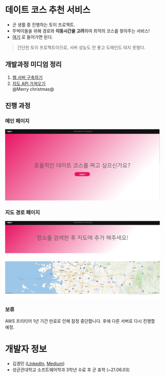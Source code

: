 #  데이트 코스 추천 서비스

- 군 생활 중 진행하는 토이 프로젝트.   
- 뚜벅이들을 위해 경로와 **이동시간을 고려**하여 최적의 코스를 찾아주는 서비스!  
- [여기](http://15.164.88.155/) 로 들어가면 된다.   

> 간단한 토이 프로젝트이므로, 서버 성능도 안 좋고 도메인도 따지 못했다.  


## 개발과정 미디엄 정리

1. [웹 서버 구축하기](https://medium.com/myinterest/20%EB%85%84-%EC%B6%94%EC%84%9D%EC%9D%84-%EB%A7%9E%EC%9D%B4%ED%95%98%EB%8A%94-%ED%86%A0%EC%9D%B4-%ED%94%84%EB%A1%9C%EC%A0%9D%ED%8A%B8-1-%EC%9B%B9-%EC%84%9C%EB%B2%84-%EA%B5%AC%EC%B6%95%ED%95%98%EA%B8%B0-416c2960318f?source=friends_link&sk=1b051d7dad858e48c10e493c110d31f9)   
2. [지도 API 가져오기](https://medium.com/myinterest/%EA%B5%B0%EB%8C%80%EC%97%90%EC%84%9C-%ED%86%A0%EC%9D%B4%ED%94%84%EB%A1%9C%EC%A0%9D%ED%8A%B8-2-%EC%A7%80%EB%8F%84-api-%EA%B0%80%EC%A0%B8%EC%98%A4%EA%B8%B0-c4b4e929dfec)  
@Merry christmas@
## 진행 과정 

### 메인 페이지
![main page](readmeImages/main_page.png)

### 지도 경로 페이지
![2nd page](readmeImages/2nd_page.png)

### 보류     
AWS 프리티어 1년 기간 만료로 인해 잠정 중단합니다. 후에 다른 서버로 다시 진행할 예정.    


# 개발자 정보
- 김경민 ([LinkedIn](https://www.linkedin.com/in/kyungmin-kim/),  [Medium](https://medium.com/@lufovic77))
- 성균관대학교 소프트웨어학과 3학년 수료 후 군 휴학 (~21.06.03)
